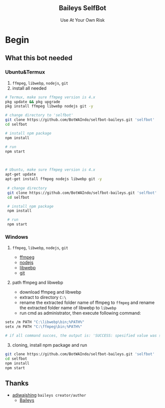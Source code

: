 <h2 align="center">Baileys SelfBot</h2>
<p align="center">Use At Your Own Risk</p>

# Begin
## What this bot needed
### Ubuntu&Termux
1. `ffmpeg`, `libwebp`, `nodejs`, `git`
2. install all needed
```bash
# Termux, make sure ffmpeg version is 4.x
pkg update && pkg upgrade
pkg install ffmpeg libwebp nodejs git -y

# change directory to 'selfbot'
git clone https://github.com/BotWAIndo/selfbot-baileys.git 'selfbot'
cd selfbot

# install npm package
npm install

# run
npm start
```

<br />

```bash
# Ubuntu, make sure ffmpeg version is 4.x
apt-get update
apt-get install ffmpeg nodejs libwebp git -y
 
 # change directory
 git clone https://github.com/BotWAIndo/selfbot-baileys.git 'selfbot'
 cd selfbot

 # install npm package
 npm install

 # run
 npm start
```

### Windows
1. `ffmpeg`, `libwebp`, `nodejs`, `git`
   - [ffmpeg](https://ffmpeg.org)
   - [nodejs](https://nodejs.org)
   - [libwebp](https://developers.google.com/speed/webp/download)
   - [git](https://git-scm.com)

2. path ffmpeg and libwebp
   - download ffmpeg and libwebp
   - extract to directory `C:\`
   - rename the extracted folder name of ffmpeg to `ffmpeg` and rename the extracted folder name of libwebp to `libwebp`
   - run cmd as administrator, then execute following command:
```bash
setx /m PATH "C:\libwebp\bin;%PATH%"
setx /m PATH "C:\ffmpeg\bin;%PATH%"

# if all command succes, the output is: 'SUCCESS: spesified value was saved'
```

3. cloning, install npm package and run
```bash
git clone https://github.com/BotWAIndo/selfbot-baileys.git 'selfbot'
cd selfbot
npm install
npm start
```

## Thanks
- [adiwajshing](https://github.com/adiwajshing) `baileys creator/author`
    - [Baileys](https://github.com/adiwajshing/Baileys)
